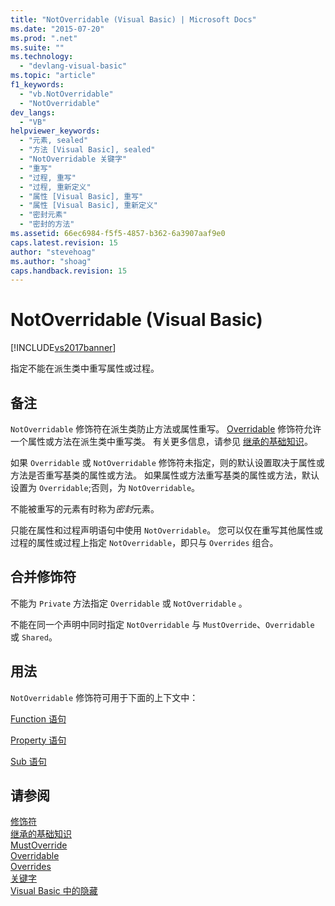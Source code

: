 ```yaml
---
title: "NotOverridable (Visual Basic) | Microsoft Docs"
ms.date: "2015-07-20"
ms.prod: ".net"
ms.suite: ""
ms.technology: 
  - "devlang-visual-basic"
ms.topic: "article"
f1_keywords: 
  - "vb.NotOverridable"
  - "NotOverridable"
dev_langs: 
  - "VB"
helpviewer_keywords: 
  - "元素, sealed"
  - "方法 [Visual Basic], sealed"
  - "NotOverridable 关键字"
  - "重写"
  - "过程, 重写"
  - "过程, 重新定义"
  - "属性 [Visual Basic], 重写"
  - "属性 [Visual Basic], 重新定义"
  - "密封元素"
  - "密封的方法"
ms.assetid: 66ec6984-f5f5-4857-b362-6a3907aaf9e0
caps.latest.revision: 15
author: "stevehoag"
ms.author: "shoag"
caps.handback.revision: 15
---
```

# NotOverridable (Visual Basic)
[!INCLUDE[vs2017banner](../../../visual-basic/includes/vs2017banner.md)]

指定不能在派生类中重写属性或过程。  
  
## 备注  
 `NotOverridable` 修饰符在派生类防止方法或属性重写。  [Overridable](../../../visual-basic/language-reference/modifiers/overridable.md) 修饰符允许一个属性或方法在派生类中重写类。  有关更多信息，请参见 [继承的基础知识](../../../visual-basic/programming-guide/language-features/objects-and-classes/inheritance-basics.md)。  
  
 如果 `Overridable` 或 `NotOverridable` 修饰符未指定，则的默认设置取决于属性或方法是否重写基类的属性或方法。  如果属性或方法重写基类的属性或方法，默认设置为 `Overridable`;否则，为 `NotOverridable`。  
  
 不能被重写的元素有时称为*密封*元素。  
  
 只能在属性和过程声明语句中使用 `NotOverridable`。  您可以仅在重写其他属性或过程的属性或过程上指定 `NotOverridable`，即只与 `Overrides` 组合。  
  
## 合并修饰符  
 不能为 `Private` 方法指定 `Overridable` 或 `NotOverridable` 。  
  
 不能在同一个声明中同时指定 `NotOverridable` 与 `MustOverride`、`Overridable` 或 `Shared`。  
  
## 用法  
 `NotOverridable` 修饰符可用于下面的上下文中：  
  
 [Function 语句](../../../visual-basic/language-reference/statements/function-statement.md)  
  
 [Property 语句](../../../visual-basic/language-reference/statements/property-statement.md)  
  
 [Sub 语句](../../../visual-basic/language-reference/statements/sub-statement.md)  
  
## 请参阅  
 [修饰符](../../../visual-basic/language-reference/modifiers/index.md)   
 [继承的基础知识](../../../visual-basic/programming-guide/language-features/objects-and-classes/inheritance-basics.md)   
 [MustOverride](../../../visual-basic/language-reference/modifiers/mustoverride.md)   
 [Overridable](../../../visual-basic/language-reference/modifiers/overridable.md)   
 [Overrides](../../../visual-basic/language-reference/modifiers/overrides.md)   
 [关键字](../../../visual-basic/language-reference/keywords/index.md)   
 [Visual Basic 中的隐藏](../../../visual-basic/programming-guide/language-features/declared-elements/shadowing.md)